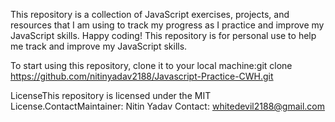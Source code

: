 This repository is a collection of JavaScript exercises, projects, and resources that I am using to track my progress as I practice and improve my JavaScript skills.
Happy coding! This repository is for personal use to help me track and improve my JavaScript skills.

To start using this repository, clone it to your local machine:git clone https://github.com/nitinyadav2188/Javascript-Practice-CWH.git

LicenseThis repository is licensed under the MIT License.ContactMaintainer: 
Nitin Yadav
Contact: whitedevil2188@gmail.com
